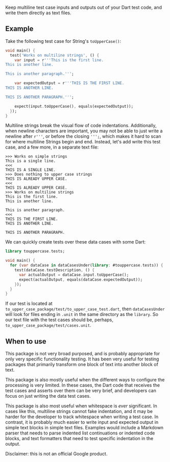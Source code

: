 Keep multiline test case inputs and outputs out of your Dart test code, and
write them directly as text files.

## Example

Take the following test case for String's `toUpperCase()`:

```dart
void main() {
  test('Works on multiline strings', () {
    var input = r'''This is the first line.
This is another line.

This is another paragraph.''';

    var expectedOutput = r'''THIS IS THE FIRST LINE.
THIS IS ANOTHER LINE.

THIS IS ANOTHER PARAGRAPH.''';

    expect(input.toUpperCase(), equals(expectedOutput));
  });
}
```

Multiline strings break the visual flow of code indentations. Additionally, when
newline characters are important, you may not be able to just write a newline
after `r'''`, or before the closing `''';`, which makes it hard to scan for
where multiline Strings begin and end. Instead, let's add write this test case,
and a few more, in a separate text file:

```none
>>> Works on simple strings
This is a single line.
<<<
THIS IS A SINGLE LINE.
>>> Does nothing to upper case strings
THIS IS ALREADY UPPER CASE.
<<<
THIS IS ALREADY UPPER CASE.
>>> Works on multiline strings
This is the first line.
This is another line.

This is another paragraph.
<<<
THIS IS THE FIRST LINE.
THIS IS ANOTHER LINE.

THIS IS ANOTHER PARAGRAPH.
```

We can quickly create tests over these data cases with some Dart:

```dart
library touppercase.tests;

void main() {
  for (var dataCase in dataCasesUnder(library: #touppercase.tests)) {
    test(dataCase.testDescription, () {
      var actualOutput = dataCase.input.toUpperCase();
      expect(actualOutput, equals(dataCase.expectedOutput));
    });
  }
}
```

If our test is located at `to_upper_case_package/test/to_upper_case_test.dart`,
then `dataCasesUnder` will look for files ending in `.unit` in the same
directory as the `library`. So our text file with the test cases should be,
perhaps, `to_upper_case_package/test/cases.unit`.

## When to use

This package is not very broad purposed, and is probably appropriate for only
very specific functionality testing. It has been very useful for testing
packages that primarily transform one block of text into another block of text.

This package is also mostly useful when the different ways to configure the
processing is very limited. In these cases, the Dart code that receives the test
cases and asserts over them can be very brief, and developers can focus on just
writing the data test cases.

This package is also most useful when whitespace is _ever_ significant. In cases
like this, multiline strings cannot fake indentation, and it may be harder for
the developer to track whitespace when writing a test case. In contrast, it is
probably much easier to write input and expected output in simple text blocks
in simple text files. Examples would include a Markdown parser that needs to
parse indented list continuations or indented code blocks, and text formatters
that need to test specific indentation in the output.

Disclaimer: this is not an official Google product.
